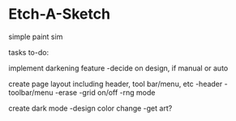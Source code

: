 # Etch-A-Sketch
simple paint sim

tasks to-do:

implement darkening feature
  -decide on design, if manual or auto

create page layout including header, tool bar/menu, etc
  -header
  -toolbar/menu
    -erase
    -grid on/off
    -rng mode

create dark mode
  -design color change
  -get art?


